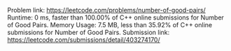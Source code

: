 Problem link: https://leetcode.com/problems/number-of-good-pairs/
Runtime: 0 ms, faster than 100.00% of C++ online submissions for Number of Good Pairs.
Memory Usage: 7.5 MB, less than 35.92% of C++ online submissions for Number of Good Pairs.
Submission link: https://leetcode.com/submissions/detail/403274170/
